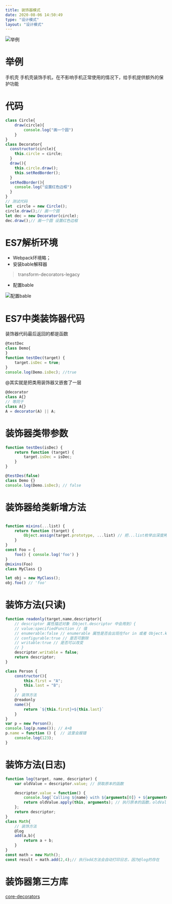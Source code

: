 ```yaml
---
title: 装饰器模式
date: 2020-08-06 14:50:49
type: "设计模式"
layout: "设计模式"
---
```


![举例](./01.png)

# 举例

手机壳
手机壳装饰手机，在不影响手机正常使用的情况下，给手机提供额外的保护功能

# 代码

```js
class Circle{
    draw(circle){
        console.log("画一个圆")
    }
}
class Decorator{
  constructor(circle){
    this.circle = circle;
  }
  draw(){
    this.circle.draw();
    this.setRedBorder();
  }
  setRedBorder(){
    console.log("设置红色边框")
  }
}
// 测试代码
let  circle = new Circle();
circle.draw();// 画一个圆
let dec = new Decorator(circle);
dec.draw();// 画一个圆 设置红色边框

```

# ES7解析环境

* Webpack环境略；
* 安装bable解释器

> transform-decorators-legacy

* 配置bable

![配置bable](./02.png)

# ES7中类装饰器代码

装饰器代码最后返回的都是函数

```js
@testDec
class Demo{
}
function testDec(target) {
    target.isDec = true;
}
console.log(Demo.isDec); //true
```

@其实就是把类用装饰器又嵌套了一层

```js
@decorator
class A{}
// 等同于
class A{}
A = decorator(A) || A;
```

# 装饰器类带参数

```js
function testDes(isDec) {
    return function (target) {
        target.isDec = isDec;
    }
}

@testDes(false)
class Demo {}
console.log(Demo.isDec); // false

```

# 装饰器给类新增方法

```js

function mixins(...list) {
    return function (target) {
        Object.assign(target.prototype, ...list) // 把...list枚举出深度拷贝到target原型链上
    }
}
const Foo = {
    foo() { console.log('foo') }
}
@mixins(Foo)
class MyClass {}

let obj = new MyClass();
obj.foo() // 'foo'

```

# 装饰方法(只读)

```js
function readonly(target,name,descriptor){
    // descriptor 属性描述对象（Object.descriptor 中会用到）{
    // value:specifiedFunction // 值
    // enumerable:false // enumerable 属性是否会出现在for in 或者 Object.keys()的遍历中
    // configurable:true // 是否可删除
    // writable:true // 是否可以改变
    // }
    descriptor.writable = false;
    return descriptor;
}

class Person {
    constructor(){
        this.first = "A";
        this.last = "B";
    }
    // 装饰方法
    @readonly
    name(){
        return `${this.first}+${this.last}`
    }
}
var p = new Person();
console.log(p.name()); // A+B
p.name = function () {  // 这里会报错
    console.log(123);
}

```

# 装饰方法(日志)

```js
function log(target, name, descriptor) {
    var oldValue = descriptor.value; // 获取原本的函数

    descriptor.value = function() {
        console.log(`Calling ${name} with ${arguments[0]} + ${arguments[1]}`, ); // arguments系统自带的参数
        return oldValue.apply(this, arguments); // 执行原本的函数，oldValue指向this，传参为arguments（apply和call类似）
    };
    return descriptor;
}
class Math{
    // 装饰方法
    @log
    add(a,b){
        return a + b;
    }
}
const math = new Math();
const result = math.add(2,4);// 执行add方法会自动打印日志，因为@log的存在

```

# 装饰器第三方库

<a href="https://www.npmjs.com/package/core-decorators">core-decorators</a>

